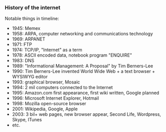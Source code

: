 ### History of the internet
Notable things in timeline:
- 1945: Memex
- 1958: ARPA, computer networking and communications technology
- 1969: ARPANET
- 1971: FTP
- 1974: TCP/IP, "Internet" as a term
- 1978: ASCII encoded data, notebook program "ENQUIRE"
- 1983: DNS
- 1989: "Informational Management: A Proposal" by Tim Berners-Lee
- 1990: Tim Berners-Lee invented World Wide Web + a text browser + WYSIWYG editor
- 1993: graphical browser, Mosaic
- 1994: 2 mil computers connected to the Internet
- 1995: Amazon.com first appearance, first wiki written, Google planned
- 1996: Microsoft Internet Explorer, Hotmail
- 1998: Mozilla open-source browser
- 2001: Wikipedia, Google, Apple
- 2003: 3 bil+ web pages, new browser appear, Second Life, Wordpress, Skype, ITunes
- etc.

